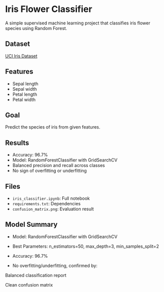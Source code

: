 # Iris Flower Classifier

A simple supervised machine learning project that classifies iris flower species using Random Forest.

## Dataset
[UCI Iris Dataset](https://archive.ics.uci.edu/ml/datasets/iris)

## Features
- Sepal length
- Sepal width
- Petal length
- Petal width

## Goal
Predict the species of iris from given features.

## Results
- Accuracy: 96.7%
- Model: RandomForestClassifier with GridSearchCV
- Balanced precision and recall across classes
- No sign of overfitting or underfitting

## Files
- `iris_classifier.ipynb`: Full notebook
- `requirements.txt`: Dependencies
- `confusion_matrix.png`: Evaluation result

## Model Summary
- Model: RandomForestClassifier with GridSearchCV

- Best Parameters: n_estimators=50, max_depth=3, min_samples_split=2

- Accuracy: 96.7%

- No overfitting/underfitting, confirmed by:

 Balanced classification report

 Clean confusion matrix

